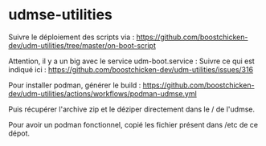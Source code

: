 # udmse-utilities

Suivre le déploiement des scripts via : 
https://github.com/boostchicken-dev/udm-utilities/tree/master/on-boot-script

Attention, il y a un big avec le service udm-boot.service : 
Suivre ce qui est indiqué ici : 
https://github.com/boostchicken-dev/udm-utilities/issues/316


Pour installer podman, générer le build :
https://github.com/boostchicken-dev/udm-utilities/actions/workflows/podman-udmse.yml

Puis récupérer l'archive zip et le déziper directement dans le / de l'udmse. 

Pour avoir un podman fonctionnel, copié les fichier présent dans /etc de ce dépot. 
